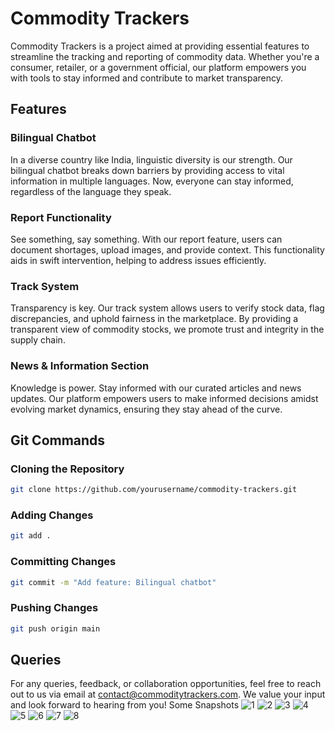 # Commodity Trackers

Commodity Trackers is a project aimed at providing essential features to streamline the tracking and reporting of commodity data. Whether you're a consumer, retailer, or a government official, our platform empowers you with tools to stay informed and contribute to market transparency.

## Features

### Bilingual Chatbot
In a diverse country like India, linguistic diversity is our strength. Our bilingual chatbot breaks down barriers by providing access to vital information in multiple languages. Now, everyone can stay informed, regardless of the language they speak.

### Report Functionality
See something, say something. With our report feature, users can document shortages, upload images, and provide context. This functionality aids in swift intervention, helping to address issues efficiently.

### Track System
Transparency is key. Our track system allows users to verify stock data, flag discrepancies, and uphold fairness in the marketplace. By providing a transparent view of commodity stocks, we promote trust and integrity in the supply chain.

### News & Information Section
Knowledge is power. Stay informed with our curated articles and news updates. Our platform empowers users to make informed decisions amidst evolving market dynamics, ensuring they stay ahead of the curve.

## Git Commands

### Cloning the Repository
```bash
git clone https://github.com/yourusername/commodity-trackers.git
```

### Adding Changes
```bash
git add .
```

### Committing Changes
```bash
git commit -m "Add feature: Bilingual chatbot"
```

### Pushing Changes
```bash
git push origin main
```

## Queries

For any queries, feedback, or collaboration opportunities, feel free to reach out to us via email at [contact@commoditytrackers.com](mailto:sagarjha2004@gmail.com). We value your input and look forward to hearing from you!
Some Snapshots
![1](https://github.com/Sagar-03/Commodity-Tracker/assets/146898741/d7c174ff-5b50-4aff-99d4-cf01b6239e85)
![2](https://github.com/Sagar-03/Commodity-Tracker/assets/146898741/9d4ed63d-5976-4956-acba-14c9c381116d)
![3](https://github.com/Sagar-03/Commodity-Tracker/assets/146898741/342830bb-aa66-4df3-afaf-b09c47193b57)
![4](https://github.com/Sagar-03/Commodity-Tracker/assets/146898741/19347744-966d-4907-8b28-9f70600e351e)
![5](https://github.com/Sagar-03/Commodity-Tracker/assets/146898741/b84f3625-0d9b-4086-9ca2-82ffecdf80ae)
![6](https://github.com/Sagar-03/Commodity-Tracker/assets/146898741/2aac7dbf-c948-448a-8ead-1faf495dba83)
![7](https://github.com/Sagar-03/Commodity-Tracker/assets/146898741/51e7f196-5285-4784-9f56-91b30adb9f5f)
![8](https://github.com/Sagar-03/Commodity-Tracker/assets/146898741/5f5a074e-2175-4cf7-862c-3be74d39e06e)
